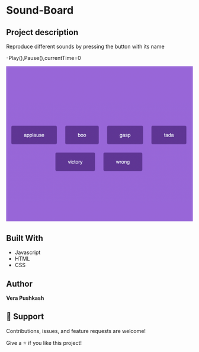 # Sound-Board



## Project description
Reproduce different sounds by pressing the button with its name

-Play(),Pause(),currentTime=0



![Slider](https://github.com/barcelo2/Sound-Board/blob/main/Sound%20Board/Screenshot%202022-05-23%20at%2014.46.12.png)




## Built With

- Javascript
- HTML 
- CSS

## Author

**Vera Pushkash**

## 🤝 Support

Contributions, issues, and feature requests are welcome!

Give a ⭐️ if you like this project!

